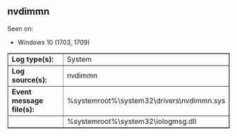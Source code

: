 ## nvdimmn

Seen on:
* Windows 10 (1703, 1709)

<table border="1" class="docutils">
  <tbody>
    <tr>
      <td><b>Log type(s):</b></td>
      <td>System</td>
    </tr>
    <tr>
      <td><b>Log source(s):</b></td>
      <td>nvdimmn</td>
    </tr>
    <tr>
      <td><b>Event message file(s):</b></td>
      <td>%systemroot%\system32\drivers\nvdimmn.sys</td>
    </tr>
    <tr>
      <td>&nbsp;</td>
      <td>%systemroot%\system32\iologmsg.dll</td>
    </tr>
  </tbody>
</table>

&nbsp;

